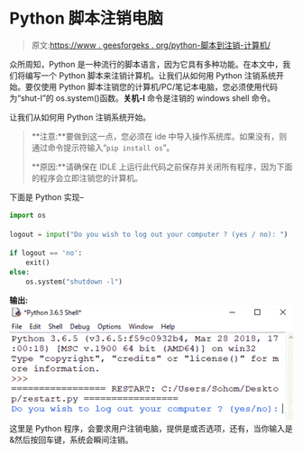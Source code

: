 # Python 脚本注销电脑

> 原文:[https://www . geesforgeks . org/python-脚本到注销-计算机/](https://www.geeksforgeeks.org/python-script-to-logout-computer/)

众所周知，Python 是一种流行的脚本语言，因为它具有多种功能。在本文中，我们将编写一个 Python 脚本来注销计算机。让我们从如何用 Python 注销系统开始。要仅使用 Python 脚本注销您的计算机/PC/笔记本电脑，您必须使用代码为“shut-l”的 os.system()函数。**关机-l** 命令是注销的 windows shell 命令。

让我们从如何用 Python 注销系统开始。

> **注意:**要做到这一点，您必须在 ide 中导入操作系统库。如果没有，则通过命令提示符输入“`pip install os`”。
> 
> **原因:**请确保在 IDLE 上运行此代码之前保存并关闭所有程序，因为下面的程序会立即注销您的计算机。

下面是 Python 实现–

```py
import os

logout = input("Do you wish to log out your computer ? (yes / no): ")

if logout == 'no':
    exit()
else:
    os.system("shutdown -l")
```

**输出:**
![](img/37f9625ce78c51301c481ef47f2cae9d.png)
这里是 Python 程序，会要求用户注销电脑，提供是或否选项，还有，当你输入是&然后按回车键，系统会瞬间注销。